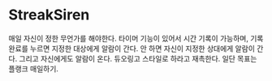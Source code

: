 # StreakSiren

매일 자신이 정한 무언가를 해야한다.
타이머 기능이 있어서 시간 기록이 가능하며, 기록 완료를 누르면 지정한 대상에게 알람이 간다.
안 하면 자신이 지정한 상대에게 알람이 간다. 
그리고 자신에게도 알람이 온다. 듀오링고 스타일로 하라고 재촉한다.
일단 목표는 플랭크 매일하기.
